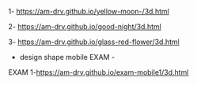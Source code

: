 1- https://am-drv.github.io/yellow-moon-/3d.html

2- https://am-drv.github.io/good-night/3d.html

3- https://am-drv.github.io/glass-red-flower/3d.html

- design shape mobile EXAM -

EXAM 1-https://am-drv.github.io/exam-mobile1/3d.html

